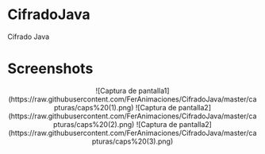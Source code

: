 # CifradoJava
Cifrado Java

# Screenshots
<p align="center">
 ![Captura de pantalla1](https://raw.githubusercontent.com/FerAnimaciones/CifradoJava/master/capturas/caps%20(1).png)
![Captura de pantalla2](https://raw.githubusercontent.com/FerAnimaciones/CifradoJava/master/capturas/caps%20(2).png)
![Captura de pantalla2](https://raw.githubusercontent.com/FerAnimaciones/CifradoJava/master/capturas/caps%20(3).png)
</p>

